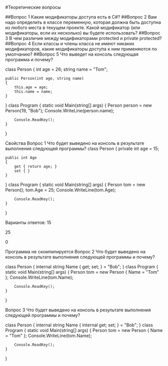 #Теоретические вопросы

##Вопрос 1
Какие модификаторы доступа есть в C#?
##Вопрос 2
Вам надо определить в классе переменную, которая должна быть доступна из любого места в текущем проекте. Какой модификатор (или модификаторы, если их несколько) вы будете использовать?
##Вопрос 3
В чем различие между модификаторами protected и private protected?
##Вопрос 4
Если классы и члены класса не имеют никаких модификаторов, какие модификаторы доступа к ним применяются по умолчанию?
##Вопрос 5
Что выведет на консоль следующая программа и почему?

class Person
{
    int age = 26;
    string name = "Tom";
 
    public Person(int age, string name)
    {
        this.age = age;
        this.name = name;
    }
}
class Program
{ 
    static void Main(string[] args)
    {
        Person person = new Person(19, "Bob");
        Console.WriteLine(person.name);
             
        Console.ReadKey();
    }
}

Свойства
Вопрос 1
Что будет выведено на консоль в результате выполнения следующей программы?
class Person
{
    private int age = 15;
 
    public int Age
    {
        get { return age; }
        set { }
    }
}
class Program
{
    static void Main(string[] args)
    {
        Person tom = new Person();
        tom.Age = 25;
        Console.WriteLine(tom.Age);
 
        Console.ReadKey();
    }
}

Варианты ответов:
15

25

0

Программа не скомпилируется
Вопрос 2
Что будет выведено на консоль в результате выполнения следующей программы и почему?

class Person
{
    internal string Name { get; set; } = "Bob";
}
class Program
{
    static void Main(string[] args)
    {
        Person tom = new Person { Name = "Tom" };
        Console.WriteLine(tom.Name);
 
        Console.ReadKey();
    }
}

Вопрос 3
Что будет выведено на консоль в результате выполнения следующей программы и почему?

class Person
{
    internal string Name { internal get; set; } = "Bob";
}
class Program
{
    static void Main(string[] args)
    {
        Person tom = new Person { Name = "Tom" };
        Console.WriteLine(tom.Name);
 
        Console.ReadKey();
    }
}
